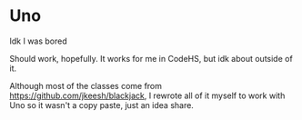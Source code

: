 # Uno
Idk I was bored

Should work, hopefully. It works for me in CodeHS, but idk about outside of it.

Although most of the classes come from https://github.com/jkeesh/blackjack, I rewrote all of it myself to work with Uno so it wasn't a copy paste, just an idea share.
